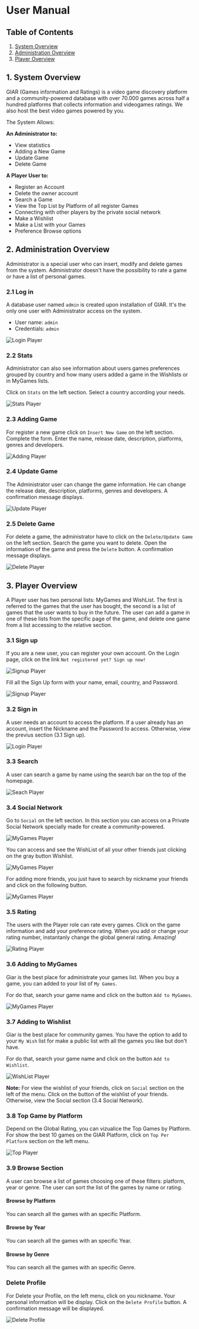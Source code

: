# User Manual

## Table of Contents

1. [System Overview](#1-system-overview)
2. [Administration Overview](#2-administration-overview)
3. [Player Overview](#3-player-overview)

## 1. System Overview

GIAR (Games information and Ratings) is a video game discovery platform and a community-powered database with over 70.000 games across half a hundred platforms that collects information and videogames ratings. We also host the best video games powered by you.

The System Allows:

**An Administrator to:**

- View statistics
- Adding a New Game
- Update Game
- Delete Game

**A Player User to:**

- Register an Account
- Delete the owner account
- Search a Game
- View the Top List by Platform of all register Games
- Connecting with other players by the private social network
- Make a Wishlist
- Make a List with your Games
- Preference Browse options

## 2. Administration Overview

Administrator is a special user who can insert, modify and delete games from the system. Administrator doesn't have the possibility to rate a game or have a list of personal games.

### 2.1 Log in

A database user named `admin` is created upon installation of GIAR. It's the only one user with Administrator access on the system.

- User name: `admin`
- Credentials: `admin`

![Login Player](./resources/admin-login.png)

### 2.2 Stats

Administrator can also see information about users games preferences grouped by country and how many users added a game in the Wishlists or in MyGames lists.

Click on `Stats` on the left section. Select a country according your needs.

![Stats Player](./resources/admin-stats.gif)

### 2.3 Adding Game

For register a new game click on `Insert New Game` on the left section. Complete the form. Enter the name, release date, description, platforms, genres and developers.

![Adding Player](./resources/admin-newGame.gif)

### 2.4 Update Game

The Administrator user can change the game information. He can change the release date, description, platforms, genres and developers. A confirmation message displays.

![Update Player](./resources/admin-updateGame.gif)

### 2.5 Delete Game

For delete a game, the administrator have to click on the `Delete/Update Game` on the left section. Search the game you want to delete. Open the information of the game and press the `Delete` button. A confirmation message displays.

![Delete Player](./resources/admin-deleteGame.gif)

## 3. Player Overview

A Player user has two personal lists: MyGames and WishList. The first is referred to the games that the user has bought, the second is a list of games that the user wants to buy in the future. The user can add a game in one of these lists from the specific page of the game, and delete one game from a list accessing to the relative section.

### 3.1 Sign up

If you are a new user, you can register your own account.
On the Login page, click on the link `Not registered yet? Sign up now!`

![Signup Player](./resources/player-signuplink.gif)

Fill all the Sign Up form with your name, email, country, and Password.

![Signup Player](./resources/player-signup.png)

### 3.2 Sign in

A user needs an account to access the platform. If a user already has an account, insert the Nickname and the Password to access. Otherwise, view the previus section (3.1 Sign up).

![Login Player](./resources/player-login.png)

### 3.3 Search

A user can search a game by name using the search bar on the top of the homepage.

![Seach Player](./resources/player-search.gif)

### 3.4 Social Network

Go to `Social` on the left section. In this section you can access on a Private Social Network specially made for create a community-powered. 

![MyGames Player](./resources/player-social.png)

You can access and see the WishList of all your other friends just clicking on the gray button Wishlist.

![MyGames Player](./resources/player-socialwishlist.png)

For adding more friends, you just have to search by nickname your friends and click on the following button.

![MyGames Player](./resources/player-socialfollowing.png)

### 3.5 Rating

The users with the Player role can rate every games. Click on the game information and add your preference rating.
When you add or change your rating number, instantanly change the global general rating. Amazing!

![Rating Player](./resources/player-rating.png)

### 3.6 Adding to MyGames

Giar is the best place for administrate your games list. When you buy a game, you can added to your list of `My Games`.

For do that, search your game name and click on the button `Add to MyGames`.

![MyGames Player](./resources/player-addMyGames.gif)

### 3.7 Adding to Wishlist

Giar is the best place for community games. You have the option to add to your `My Wish` list for make a public list with all the games you like but don't have.

For do that, search your game name and click on the button `Add to Wishlist`.

![WishList Player](./resources/player-addMyWishlist.gif)

**Note:** For view the wishlist of your friends, click on `Social` section on the left of the menu. Click on the button of the wishlist of your friends. Otherwise, view the Social section (3.4 Social Network).

### 3.8 Top Game by Platform

Depend on the Global Rating, you can vizualice the Top Games by Platform. For show the best 10 games on the GIAR Platform, click on `Top Per Platform` section on the left menu.

![Top Player](./resources/player-topAndroid.png)

### 3.9 Browse Section

A user can browse a list of games choosing one of these filters: platform, year or genre. The user can sort the list of the games by name or rating.

#### Browse by Platform

You can search all the games with an specific Platform.

#### Browse by Year

You can search all the games with an specific Year.

#### Browse by Genre

You can search all the games with an specific Genre.

### Delete Profile

For Delete your Profile, on the left menu, click on you nickname. Your personal information will be display. Click on the `Delete Profile` button. A confirmation message will be displayed.

![Delete Profile](./resources/player-deleteProfile.png)
